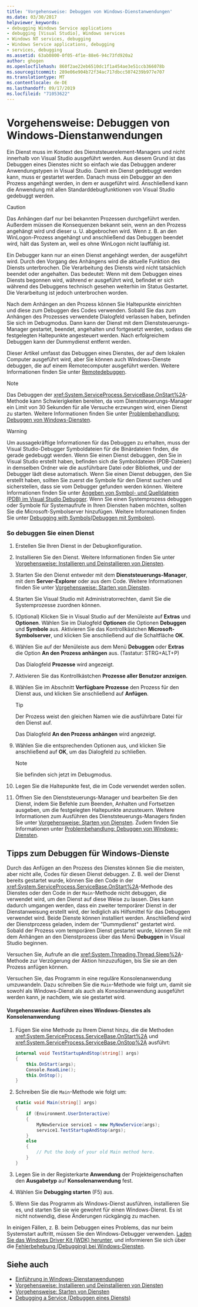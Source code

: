 ```yaml
---
title: 'Vorgehensweise: Debuggen von Windows-Dienstanwendungen'
ms.date: 03/30/2017
helpviewer_keywords:
- debugging Windows Service applications
- debugging [Visual Studio], Windows services
- Windows NT services, debugging
- Windows Service applications, debugging
- services, debugging
ms.assetid: 63ab0800-0f05-4f1e-88e6-94c73fd920a2
author: ghogen
ms.openlocfilehash: 860f2ae22eb6510dc1f1a454ae3e51ccb366078b
ms.sourcegitcommit: 289e06e904b72f34ac717dbcc5074239b977e707
ms.translationtype: MT
ms.contentlocale: de-DE
ms.lasthandoff: 09/17/2019
ms.locfileid: "71053622"
---
```

# <a name="how-to-debug-windows-service-applications"></a>Vorgehensweise: Debuggen von Windows-Dienstanwendungen
Ein Dienst muss im Kontext des Dienststeuerelement-Managers und nicht innerhalb von Visual Studio ausgeführt werden. Aus diesem Grund ist das Debuggen eines Dienstes nicht so einfach wie das Debuggen anderer Anwendungstypen in Visual Studio. Damit ein Dienst gedebuggt werden kann, muss er gestartet werden. Danach muss ein Debugger an den Prozess angehängt werden, in dem er ausgeführt wird. Anschließend kann die Anwendung mit allen Standarddebugfunktionen von Visual Studio gedebuggt werden.  
  
> [!CAUTION]
> Das Anhängen darf nur bei bekannten Prozessen durchgeführt werden. Außerdem müssen die Konsequenzen bekannt sein, wenn an den Prozess angehängt wird und dieser u. U. abgebrochen wird. Wenn z. B. an den WinLogon-Prozess angehängt und anschließend das Debuggen beendet wird, hält das System an, weil es ohne WinLogon nicht lauffähig ist.  
  
 Ein Debugger kann nur an einen Dienst angehängt werden, der ausgeführt wird. Durch den Vorgang des Anhängens wird die aktuelle Funktion des Diensts unterbrochen. Die Verarbeitung des Diensts wird nicht tatsächlich beendet oder angehalten. Das bedeutet: Wenn mit dem Debuggen eines Diensts begonnen wird, während er ausgeführt wird, befindet er sich während des Debuggens technisch gesehen weiterhin im Status Gestartet. Die Verarbeitung ist jedoch unterbrochen worden.  
  
 Nach dem Anhängen an den Prozess können Sie Haltepunkte einrichten und diese zum Debuggen des Codes verwenden. Sobald Sie das zum Anhängen des Prozesses verwendete Dialogfeld verlassen haben, befinden Sie sich im Debugmodus. Dann kann der Dienst mit dem Dienststeuerungs-Manager gestartet, beendet, angehalten und fortgesetzt werden, sodass die festgelegten Haltepunkte angesteuert werden. Nach erfolgreichem Debuggen kann der Dummydienst entfernt werden.  
  
 Dieser Artikel umfasst das Debuggen eines Dienstes, der auf dem lokalen Computer ausgeführt wird, aber Sie können auch Windows-Dienste debuggen, die auf einem Remotecomputer ausgeführt werden. Weitere Informationen finden Sie unter [Remotedebuggen](/visualstudio/debugger/debug-installed-app-package).  
  
> [!NOTE]
> Das Debuggen der <xref:System.ServiceProcess.ServiceBase.OnStart%2A>-Methode kann Schwierigkeiten bereiten, da vom Dienststeuerungs-Manager ein Limit von 30 Sekunden für alle Versuche erzwungen wird, einen Dienst zu starten. Weitere Informationen finden Sie unter [Problembehandlung: Debuggen von Windows-Diensten](troubleshooting-debugging-windows-services.md).  
  
> [!WARNING]
> Um aussagekräftige Informationen für das Debuggen zu erhalten, muss der Visual Studio-Debugger Symboldateien für die Binärdateien finden, die gerade gedebuggt werden. Wenn Sie einen Dienst debuggen, den Sie in Visual Studio erstellt haben, befinden sich die Symboldateien (PDB-Dateien) in demselben Ordner wie die ausführbare Datei oder Bibliothek, und der Debugger lädt diese automatisch. Wenn Sie einen Dienst debuggen, den Sie erstellt haben, sollten Sie zuerst die Symbole für den Dienst suchen und sicherstellen, dass sie vom Debugger gefunden werden können. Weitere Informationen finden Sie unter [Angeben von Symbol- und Quelldateien (PDB) im Visual Studio Debugger](/visualstudio/debugger/specify-symbol-dot-pdb-and-source-files-in-the-visual-studio-debugger). Wenn Sie einen Systemprozess debuggen oder Symbole für Systemaufrufe in Ihren Diensten haben möchten, sollten Sie die Microsoft-Symbolserver hinzufügen. Weitere Informationen finden Sie unter [Debugging with Symbols(Debuggen mit Symbolen)](/windows/desktop/DxTechArts/debugging-with-symbols).  
  
### <a name="to-debug-a-service"></a>So debuggen Sie einen Dienst  
  
1. Erstellen Sie Ihren Dienst in der Debugkonfiguration.  
  
2. Installieren Sie den Dienst. Weitere Informationen finden Sie unter [Vorgehensweise: Installieren und Deinstallieren von Diensten](how-to-install-and-uninstall-services.md).  
  
3. Starten Sie den Dienst entweder mit dem **Dienststeuerungs-Manager**, mit dem **Server-Explorer** oder aus dem Code. Weitere Informationen finden Sie unter [Vorgehensweise: Starten von Diensten](how-to-start-services.md).  
  
4. Starten Sie Visual Studio mit Administratorrechten, damit Sie die Systemprozesse zuordnen können.  
  
5. (Optional) Klicken Sie in Visual Studio auf der Menüleiste auf **Extras** und **Optionen**. Wählen Sie im Dialogfeld **Optionen** die Optionen **Debuggen** und **Symbole** aus. Aktivieren Sie das Kontrollkästchen **Microsoft-Symbolserver**, und klicken Sie anschließend auf die Schaltfläche **OK**.  
  
6. Wählen Sie auf der Menüleiste aus dem Menü **Debuggen** oder **Extras** die Option **An den Prozess anhängen** aus. (Tastatur: STRG+ALT+P)  
  
     Das Dialogfeld **Prozesse** wird angezeigt.  
  
7. Aktivieren Sie das Kontrollkästchen **Prozesse aller Benutzer anzeigen**.  
  
8. Wählen Sie im Abschnitt **Verfügbare Prozesse** den Prozess für den Dienst aus, und klicken Sie anschließend auf **Anfügen**.  
  
    > [!TIP]
    > Der Prozess weist den gleichen Namen wie die ausführbare Datei für den Dienst auf.  
  
     Das Dialogfeld **An den Prozess anhängen** wird angezeigt.  
  
9. Wählen Sie die entsprechenden Optionen aus, und klicken Sie anschließend auf **OK**, um das Dialogfeld zu schließen.  
  
    > [!NOTE]
    > Sie befinden sich jetzt im Debugmodus.  
  
10. Legen Sie die Haltepunkte fest, die im Code verwendet werden sollen.  
  
11. Öffnen Sie den Dienststeuerungs-Manager und bearbeiten Sie den Dienst, indem Sie Befehle zum Beenden, Anhalten und Fortsetzen ausgeben, um die festgelegten Haltepunkte anzusteuern. Weitere Informationen zum Ausführen des Dienststeuerungs-Managers finden Sie unter [Vorgehensweise: Starten von Diensten](how-to-start-services.md). Zudem finden Sie Informationen unter [Problembehandlung: Debuggen von Windows-Diensten](troubleshooting-debugging-windows-services.md).  
  
## <a name="debugging-tips-for-windows-services"></a>Tipps zum Debuggen für Windows-Dienste  
 Durch das Anfügen an den Prozess des Dienstes können Sie die meisten, aber nicht alle, Codes für diesen Dienst debuggen. Z. B. weil der Dienst bereits gestartet wurde, können Sie den Code in der <xref:System.ServiceProcess.ServiceBase.OnStart%2A>-Methode des Dienstes oder den Code in der `Main`-Methode nicht debuggen, die verwendet wird, um den Dienst auf diese Weise zu lassen. Dies kann dadurch umgangen werden, dass ein zweiter temporärer Dienst in der Dienstanweisung erstellt wird, der lediglich als Hilfsmittel für das Debuggen verwendet wird. Beide Dienste können installiert werden. Anschließend wird der Dienstprozess geladen, indem der "Dummydienst" gestartet wird. Sobald der Prozess vom temporären Dienst gestartet wurde, können Sie mit dem Anhängen an den Dienstprozess über das Menü **Debuggen** in Visual Studio beginnen.  
  
 Versuchen Sie, Aufrufe an die <xref:System.Threading.Thread.Sleep%2A>-Methode zur Verzögerung der Aktion hinzuzufügen, bis Sie sie an den Prozess anfügen können.  
  
 Versuchen Sie, das Programm in eine reguläre Konsolenanwendung umzuwandeln. Dazu schreiben Sie die `Main`-Methode wie folgt um, damit sie sowohl als Windows-Dienst als auch als Konsolenanwendung ausgeführt werden kann, je nachdem, wie sie gestartet wird.  
  
#### <a name="how-to-run-a-windows-service-as-a-console-application"></a>Vorgehensweise: Ausführen eines Windows-Dienstes als Konsolenanwendung  
  
1. Fügen Sie eine Methode zu Ihrem Dienst hinzu, die die Methoden <xref:System.ServiceProcess.ServiceBase.OnStart%2A> und <xref:System.ServiceProcess.ServiceBase.OnStop%2A> ausführt:  
  
    ```csharp  
    internal void TestStartupAndStop(string[] args)  
    {  
        this.OnStart(args);  
        Console.ReadLine();  
        this.OnStop();  
    }  
    ```  
  
2. Schreiben Sie die `Main`-Methode wie folgt um:  
  
    ```csharp  
    static void Main(string[] args)  
    {  
        if (Environment.UserInteractive)  
        {  
            MyNewService service1 = new MyNewService(args);  
            service1.TestStartupAndStop(args);  
        }  
        else  
        {  
            // Put the body of your old Main method here.  
        }  
    }
    ```  
  
3. Legen Sie in der Registerkarte **Anwendung** der Projekteigenschaften den **Ausgabetyp** auf **Konsolenanwendung** fest.  
  
4. Wählen Sie **Debugging starten** (F5) aus.  
  
5. Wenn Sie das Programm als Windows-Dienst ausführen, installieren Sie es, und starten Sie sie wie gewohnt für einen Windows-Dienst. Es ist nicht notwendig, diese Änderungen rückgängig zu machen.  
  
 In einigen Fällen, z. B. beim Debuggen eines Problems, das nur beim Systemstart auftritt, müssen Sie den Windows-Debugger verwenden. [Laden Sie das Windows Driver Kit (WDK) herunter](/windows-hardware/drivers/download-the-wdk), und informieren Sie sich über die [Fehlerbehebung (Debugging) bei Windows-Diensten](https://support.microsoft.com/kb/824344).  
  
## <a name="see-also"></a>Siehe auch

- [Einführung in Windows-Dienstanwendungen](introduction-to-windows-service-applications.md)
- [Vorgehensweise: Installieren und Deinstallieren von Diensten](how-to-install-and-uninstall-services.md)
- [Vorgehensweise: Starten von Diensten](how-to-start-services.md)
- [Debugging a Service (Debuggen eines Diensts)](/windows/desktop/Services/debugging-a-service)
